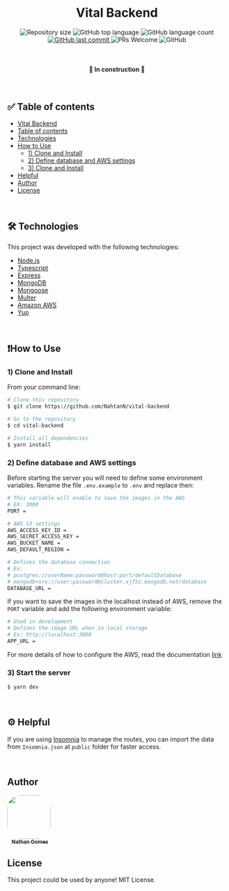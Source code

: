 <h1 align="center">
    Vital Backend
</h1>

<p align="center">
    <img alt="Repository size" src="https://img.shields.io/github/repo-size/NahtanN/vital-backend">
    <img alt="GitHub top language" src="https://img.shields.io/github/languages/top/NahtanN/vital-backend">
    <img alt="GitHub language count" src="https://img.shields.io/github/languages/count/NahtanN/vital-backend">
    <a href="https://github.com/NahtanN/vital-backend/commits/master">
        <img alt="GitHub last commit" src="https://img.shields.io/github/last-commit/NahtanN/vital-backend">
    </a>
    <img src="https://img.shields.io/badge/contribuition-welcome-brightgreen.svg" alt="PRs Welcome">
    <img alt="GitHub" src="https://img.shields.io/github/license/NahtanN/vital-backend">
</p>

<br />

<h4 align="center">
    🚧 In construction 🚧 
</h4>

<br />

<h2>✅ Table of contents</h2>

<!--ts-->
* [Vital Backend](#vital-backend)
* [Table of contents](#table-of-contents)
* [Technologies](#technologies)
* [How to Use](#how-to-use)
    * [1) Clone and Install](#clone-and-install)
    * [2) Define database and AWS settings](#define-database-and-AWS-settings)
    * [3) Clone and Install](#start-the-server)
* [Helpful](#helpful)
* [Author](#author)
* [License](#license)
<!--te-->

<br />

<h2> 🛠 Technologies</h2> 
<p>This project was developed with the following technologies:</p>

- [Node.js](https://nodejs.org/en/)
- [Typescript](https://www.typescriptlang.org/)
- [Express](https://www.npmjs.com/package/express)
- [MongoDB](https://www.mongodb.com/)
- [Mongoose](https://mongoosejs.com/)
- [Multer](https://www.npmjs.com/package/multer)
- [Amazon AWS](https://aws.amazon.com/)
- [Yup](https://www.npmjs.com/package/yup)

<br />

<h2><strong>❗How to Use</strong></h2>

<h3>1) Clone and Install</h3>

<p>From your command line:</p>

```bash
# Clone this repository
$ git clone https://github.com/NahtanN/vital-backend 

# Go to the repository
$ cd vital-backend

# Install all dependencies
$ yarn install
```

<h3>2) Define database and AWS settings</h3>

<p>Before starting the server you will need to define some environment variables. Rename the file <code>.env.example</code> to <code>.env</code> and replace then:</p>

```bash
# This variable will enable to save the images in the AWS
# EX: 3000
PORT = 

# AWS S3 settings
AWS_ACCESS_KEY_ID = 
AWS_SECRET_ACCESS_KEY = 
AWS_BUCKET_NAME = 
AWS_DEFAULT_REGION = 

# Defines the database connection
# Ex: 
# postgres://userName:password@host:port/defaultDatabase
# mongodb+srv://user:password@cluster.xjf5z.mongodb.net/database
DATABASE_URL = 
```

<p>If you want to save the images in the localhost instead of AWS, remove the <code>PORT</code> variable and add the following environment variable:</p>

```bash
# Used in development
# Defines the image URL when in local storage
# Ex: http://localhost:3000
APP_URL = 
```

<p>For more details of how to configure the AWS, read the documentation <a href="https://docs.aws.amazon.com/sdk-for-javascript/v2/developer-guide/getting-started-nodejs.html">link</a></p>

<h3>3) Start the server</h3>

```bash
$ yarn dev
```

<br/>

<h2>⚙️ Helpful</h2>
<p>If you are using <a href="https://insomnia.rest/download">Insomnia</a> to manage the routes, you can import the data from <code>Insomnia.json</code> at <code>public</code> folder for faster access.</p>

<br/>

<h2>Author</h2>

<a href="https://github.com/NahtanN">
    <img style="border-radius: 30%" src="https://avatars.githubusercontent.com/u/59841763?v=4" width="100px"/>
    <br />
    <sub style="margin-left: 10px"><b>Nathan Gomes</b></sub>
</a>

<h2>License</h2>

<p>This project could be used by anyone! MIT License.</p>
